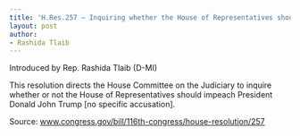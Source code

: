 ```yaml
---
title: 'H.Res.257 — Inquiring whether the House of Representatives should impeach Donald John Trump, President of the United States of America'
layout: post
author:
- Rashida Tlaib
---
```


Introduced by Rep. Rashida Tlaib (D-MI)

This resolution directs the House Committee on the Judiciary to inquire whether or not the House of Representatives should impeach President Donald John Trump [no specific accusation].

Source: www.congress.gov/bill/116th-congress/house-resolution/257

